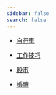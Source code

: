```yaml
---
sidebar: false
search: false
---
```


- [自行車](/Bike/README.md)  

<!--
- [經緯航太](../Geosat/README.md)  
-->

- [工作技巧](../CodingSkill/README.md)  

<!--
- [房地產相關](../House/README.md)  
-->

- [股市](../Stock/README.md)  

- [婚禮](../Wedding/README.md)  
  